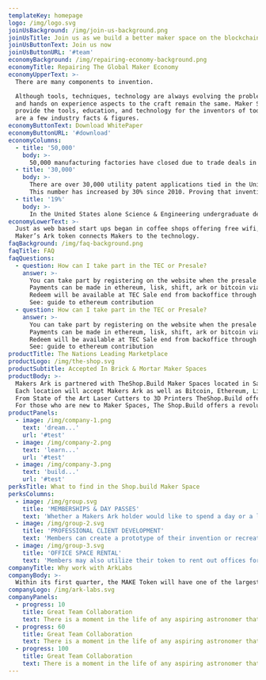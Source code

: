 ```yaml
---
templateKey: homepage
logo: /img/logo.svg
joinUsBackground: /img/join-us-background.png
joinUsTitle: Join us as we build a better maker space on the blockchain
joinUsButtonText: Join us now
joinUsButtonURL: '#team'
economyBackground: /img/repairing-economy-background.png
economyTitle: Repairing The Global Maker Economy
economyUpperText: >-
  There are many components to invention.

  Although tools, techniques, technology are always evolving the problem solving
  and hands on experience aspects to the craft remain the same. Maker Spaces
  provide the tools, education, and technology for the inventors of today. Below
  are a few industry facts & figures.
economyButtonText: Download WhitePaper
economyButtonURL: '#download'
economyColumns:
  - title: '50,000'
    body: >-
      50,000 manufacturing factories have closed due to trade deals in the past 8 years. This leaves many companies and inventors without the proper tools to create their vision.
  - title: '30,000'
    body: >-
      There are over 30,000 utility patent applications tied in the United States every year.
      This number has increased by 30% since 2010. Proving that invention is alive and well.
  - title: '19%'
    body: >-
      In the United States alone Science & Engineering undergraduate degrees have risen 19% since 2009. Graduate Degrees in Engineering are up 48% .
economyLowerText: >-
  Just as web based start ups began in coffee shops offering free wifi, the new collar industry of engineering start ups requires access to the tools found in today’s makerspaces.
  Maker’s Ark token connects Makers to the technology.
faqBackground: /img/faq-background.png
faqTitle: FAQ
faqQuestions:
  - question: How can I take part in the TEC or Presale?
    answer: >-
      You can take part by registering on the website when the presale period officially starts.
      Payments can be made in ethereum, lisk, shift, ark or bitcoin via our backoffice.
      Redeem will be available at TEC Sale end from backoffice through button 'Redeem'.
      See: guide to ethereum contribution
  - question: How can I take part in the TEC or Presale?
    answer: >-
      You can take part by registering on the website when the presale period officially starts.
      Payments can be made in ethereum, lisk, shift, ark or bitcoin via our backoffice.
      Redeem will be available at TEC Sale end from backoffice through button 'Redeem'.
      See: guide to ethereum contribution
productTitle: The Nations Leading Marketplace
productLogo: /img/the-shop.svg
productSubtitle: Accepted In Brick & Mortar Maker Spaces
productBody: >-
  Makers Ark is partnered with TheShop.Build Maker Spaces located in San Francisco and San Jose.
  Each location will accept Makers Ark as well as Bitcoin, Ethereum, Litecoin, and Ark.
  From State of the Art Laser Cutters to 3D Printers TheShop.Build offers inventors and entrepreneurs endless opportunities with their products.
  For those who are new to Maker Spaces, The Shop.Build offers a revolutionary training system that is changing the traditional system for students, educators, and makers alike.
productPanels:
  - image: /img/company-1.png
    text: 'dream...'
    url: '#test'
  - image: /img/company-2.png
    text: 'learn...'
    url: '#test'
  - image: /img/company-3.png
    text: 'build...'
    url: '#test'
perksTitle: What to find in the Shop.build Maker Space
perksColumns:
  - image: /img/group.svg
    title: 'MEMBERSHIPS & DAY PASSES'
    text: 'Whether a Makers Ark holder would like to spend a day or a lifetime at a Maker Space, TheShop.Build offers a variety of Day, Month, Annual, and Lifetime passes.'
  - image: /img/group-2.svg
    title: 'PROFESSIONAL CLIENT DEVELOPMENT'
    text: 'Members can create a prototype of their invention or recreate a blueprint of a design with a Shop.Build team member'
  - image: /img/group-3.svg
    title: 'OFFICE SPACE RENTAL'
    text: 'Members may also utilize their token to rent out offices for their start up. With high speed internet, coffee, and access to the greatest network of inventors in California the Makerspace becomes the ultimate coshare office.'
companyTitle: Why work with ArkLabs
companyBody: >-
  Within its first quarter, the MAKE Token will have one of the largest working platforms associated with a physical retail location in the world with locations in San Francisco ( and others? ) accepting the token as a form of payment for services, education, retail, and workspace.
companyLogo: /img/ark-labs.svg
companyPanels:
  - progress: 10
    title: Great Team Collaboration
    text: There is a moment in the life of any aspiring astronomer that it is time to buy that first telescope. It’s exciting to think about setting.
  - progress: 60
    title: Great Team Collaboration
    text: There is a moment in the life of any aspiring astronomer that it is time to buy that first telescope. It’s exciting to think about setting.
  - progress: 100
    title: Great Team Collaboration
    text: There is a moment in the life of any aspiring astronomer that it is time to buy that first telescope. It’s exciting to think about setting.
---
```


